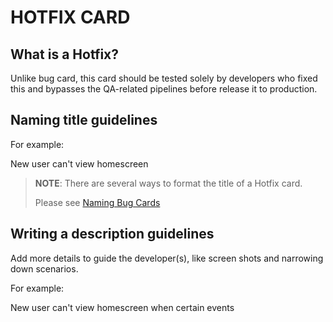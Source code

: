 # HOTFIX CARD

## What is a Hotfix?
Unlike bug card, this card should be tested solely by developers who fixed this and bypasses the QA-related pipelines before release it to production.

## Naming title guidelines
For example:

New user can't view homescreen

> **NOTE**: There are several ways to format the title of a Hotfix card. 
> 
> Please see [Naming Bug Cards](https://stratejos.ai/blog/naming-task-bug-user-story-titles/)

## Writing a description guidelines
Add more details to guide the developer(s), like screen shots and narrowing down scenarios.

For example:

New user can't view homescreen when certain events
